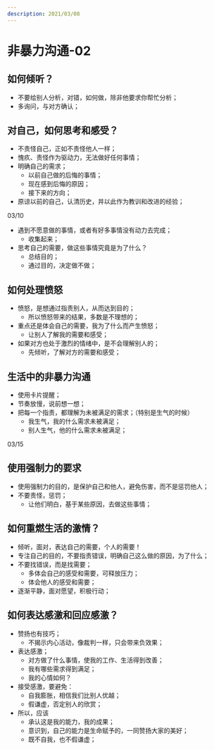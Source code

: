 ```yaml
---
description: 2021/03/08
---
```


# 非暴力沟通-02

## 如何倾听？

* 不要给别人分析，对错，如何做，除非他要求你帮忙分析；
* 多询问，与对方确认；

## 对自己，如何思考和感受？

* 不责怪自己，正如不责怪他人一样；
* 愧疚、责怪作为驱动力，无法做好任何事情；
* 明确自己的需求；
  * 以前自己做的后悔的事情；
  * 现在感到后悔的原因；
  * 接下来的方向；
* 原谅以前的自己，认清历史，并以此作为教训和改进的经验；

03/10

* 遇到不愿意做的事情，或者有好多事情没有动力去完成；
  * 收集起来；
* 思考自己的需要，做这些事情究竟是为了什么？
  * 总结目的；
  * 通过目的，决定做不做；

## 如何处理愤怒

* 愤怒，是想通过指责别人，从而达到目的；
  * 所以愤怒带来的结果，多数是不理想的；
* 重点还是体会自己的需要，我为了什么而产生愤怒；
  * 让别人了解我的需要和感受；
* 如果对方也处于激烈的情绪中，是不会理解别人的；
  * 先倾听，了解对方的需要和感受；

## 生活中的非暴力沟通

* 使用卡片提醒；
* 节奏放慢，说前想一想；
* 把每一个指责，都理解为未被满足的需求；（特别是生气的时候）
  * 我生气，我的什么需求未被满足；
  * 别人生气，他的什么需求未被满足；

03/15

## 使用强制力的要求

* 使用强制力的目的，是保护自己和他人，避免伤害，而不是惩罚他人；
* 不要责怪，惩罚；
  * 让他们明白，基于某些原因，去做这些事情；

## 如何重燃生活的激情？

* 倾听，面对，表达自己的需要，个人的需要！
* 专注自己的目的，不要指责错误，明确自己这么做的原因，为了什么；
* 不要找错误，而是找需要；
  * 多体会自己的感受和需要，可释放压力；
  * 体会他人的感受和需要；
* 逐渐平静，面对愿望，积极行动；

## 如何表达感激和回应感激？

* 赞扬也有技巧；
  * 不揭示内心活动，像裁判一样，只会带来负效果；
* 表达感激；
  * 对方做了什么事情，使我的工作、生活得到改善；
  * 我有哪些需求得到满足；
  * 我的心情如何？
* 接受感激，要避免：
  * 自我膨胀，相信我们比别人优越；
  * 假谦虚，否定别人的欣赏；
* 所以，应该
  * 承认这是我的能力，我的成果；
  * 意识到，自己的能力是生命赋予的，一同赞扬大家的美好；
  * 既不自我，也不假谦虚；








